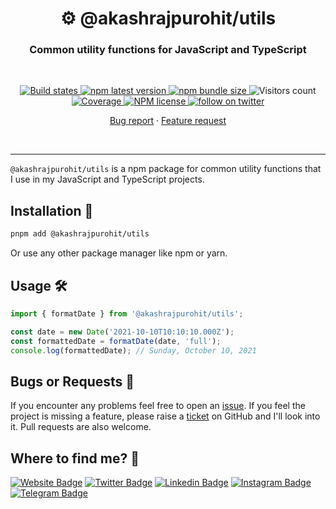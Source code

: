 <h1 align="center" style="border-bottom: none;">⚙️ @akashrajpurohit/utils</h1>
<h3 align="center">Common utility functions for JavaScript and TypeScript</h3>
<br />
<p align="center">
  <a href="https://github.com/AkashRajpurohit/utils/actions/workflows/test-and-release.yml">
    <img alt="Build states" src="https://github.com/AkashRajpurohit/utils/actions/workflows/test-and-release.yml/badge.svg?branch=main">
  </a>
  <a href="https://www.npmjs.com/package/@akashrajpurohit/utils">
    <img alt="npm latest version" src="https://img.shields.io/npm/v/@akashrajpurohit/utils/latest.svg">
  </a>
  <a href="https://www.npmjs.com/package/@akashrajpurohit/utils">
    <img alt="npm bundle size" src="https://img.shields.io/bundlephobia/min/@akashrajpurohit/utils">
  </a>
  <img alt="Visitors count" src="https://visitor-badge.laobi.icu/badge?page_id=@akashrajpurohit~utils.visitor-badge&style=flat-square&color=0088cc">
  <a href="https://github.com/AkashRajpurohit/utils/actions">
    <img alt="Coverage" src="https://img.shields.io/endpoint?url=https://gist.githubusercontent.com/AkashRajpurohit/7336f237b82d9581c5f52405f87db531/raw/utils-coverage.json">
  </a>
  <a href="https://www.npmjs.com/package/@akashrajpurohit/utils">
    <img alt="NPM license" src="https://img.shields.io/npm/l/@akashrajpurohit/utils">
  </a>
  <a href="https://twitter.com/akashwhocodes">
    <img alt="follow on twitter" src="https://img.shields.io/twitter/follow/akashwhocodes.svg?style=social&label=@akashwhocodes">
  </a>

  <p align="center">
    <a href="https://github.com/AkashRajpurohit/utils/issues/new?template=bug_report.md">Bug report</a>
    ·
    <a href="https://github.com/AkashRajpurohit/utils/issues/new?template=feature_request.md">Feature request</a>
  </p>
</p>
<br />
<hr />

`@akashrajpurohit/utils` is a npm package for common utility functions that I use in my JavaScript and TypeScript projects.

## Installation 🚀

```bash
pnpm add @akashrajpurohit/utils
```

Or use any other package manager like npm or yarn.

## Usage 🛠️

```javascript
import { formatDate } from '@akashrajpurohit/utils';

const date = new Date('2021-10-10T10:10:10.000Z');
const formattedDate = formatDate(date, 'full');
console.log(formattedDate); // Sunday, October 10, 2021
```

## Bugs or Requests 🐛

If you encounter any problems feel free to open an [issue](https://github.com/AkashRajpurohit/utils/issues/new?template=bug_report.md). If you feel the project is missing a feature, please raise a [ticket](https://github.com/AkashRajpurohit/utils/issues/new?template=feature_request.md) on GitHub and I'll look into it. Pull requests are also welcome.

## Where to find me? 👀

[![Website Badge](https://img.shields.io/badge/-akashrajpurohit.com-3b5998?logo=google-chrome&logoColor=white)](https://akashrajpurohit.com/)
[![Twitter Badge](https://img.shields.io/badge/-@akashwhocodes-00acee?logo=Twitter&logoColor=white)](https://twitter.com/AkashWhoCodes)
[![Linkedin Badge](https://img.shields.io/badge/-@AkashRajpurohit-0e76a8?logo=Linkedin&logoColor=white)](https://linkedin.com/in/AkashRajpurohit)
[![Instagram Badge](https://img.shields.io/badge/-@akashwho.codes-e4405f?logo=Instagram&logoColor=white)](https://instagram.com/akashwho.codes/)
[![Telegram Badge](https://img.shields.io/badge/-@AkashRajpurohit-0088cc?logo=Telegram&logoColor=white)](https://t.me/AkashRajpurohit)
